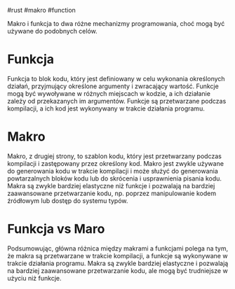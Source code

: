 #rust #makro #function 

Makro i funkcja to dwa różne mechanizmy programowania, choć mogą być używane do podobnych celów.

# Funkcja
Funkcja to blok kodu, który jest definiowany w celu wykonania określonych działań, przyjmujący określone argumenty i zwracający wartość. Funkcje mogą być wywoływane w różnych miejscach w kodzie, a ich działanie zależy od przekazanych im argumentów. Funkcje są przetwarzane podczas kompilacji, a ich kod jest wykonywany w trakcie działania programu.

# Makro
Makro, z drugiej strony, to szablon kodu, który jest przetwarzany podczas kompilacji i zastępowany przez określony kod. Makro jest zwykle używane do generowania kodu w trakcie kompilacji i może służyć do generowania powtarzalnych bloków kodu lub do skrócenia i usprawnienia pisania kodu. Makra są zwykle bardziej elastyczne niż funkcje i pozwalają na bardziej zaawansowane przetwarzanie kodu, np. poprzez manipulowanie kodem źródłowym lub dostęp do systemu typów.

# Funkcja vs Maro
Podsumowując, główna różnica między makrami a funkcjami polega na tym, że makra są przetwarzane w trakcie kompilacji, a funkcje są wykonywane w trakcie działania programu. Makra są zwykle bardziej elastyczne i pozwalają na bardziej zaawansowane przetwarzanie kodu, ale mogą być trudniejsze w użyciu niż funkcje.























